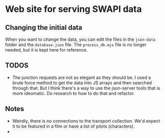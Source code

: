 # Web site for serving SWAPI data

## Changing the initial data
When you want to change the data, you can edit the files in the `json-data` folder and the `database.json` file. The `process_db.mjs` file is no longer needed, but it is kept here for reference.

## TODOS
- The junction requests are not as elegant as they should be. I used a brute force method to get the data into JS arrays and then searched through that. But I think there's a way to use the json-server tools that is more ideomatic. Do research to how to do that and refactor.


## Notes
- Weirdly, there is no connections to the transport collection. We'd expect it to be featured in a film or have a list of pilots (characters).
- 